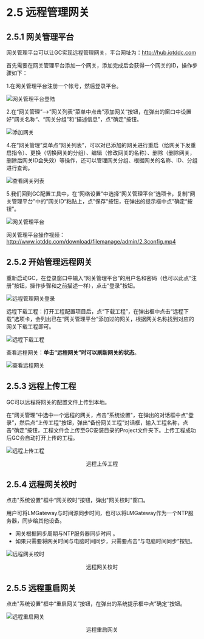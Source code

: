# 2.5 远程管理网关

## 2.5.1 网关管理平台

网关管理平台可以让GC实现远程管理网关，平台网址为：http://hub.iotddc.com

首先需要在网关管理平台添加一个网关，添加完成后会获得一个网关的ID，操作步骤如下：

1.在网关管理平台注册一个帐号，然后登录平台。

![网关管理平台登陆](assets/网关管理平台登陆.png)

2.在“网关管理”-->”网关列表“菜单中点击”添加网关“按钮，在弹出的窗口中设置好”网关名称“、“网关分组”和“描述信息”，点“确定”按钮。

![添加网关](assets/添加网关.png)

4.在“网关管理”菜单点“网关列表”，可以对已添加的网关进行重启（给网关下发重启指令）、更换（切换网关的分组）、编辑（修改网关的名称）、删除（删除网关，删除后网关ID会失效）等操作，还可以管理网关分组、根据网关的名称、ID、分组进行查询。

![查看网关列表](assets/查看网关列表.png)



5.我们回到GC配置工具中，在“网络设置”中选择”网关管理平台“选项卡，复制“网关管理平台”中的”网关ID“粘贴上，点”保存“按钮，在弹出的提示框中点”确定“按钮”。

![网关管理平台](assets/网关管理平台.png)

网关管理平台操作视频：http://www.iotddc.com/download/filemanage/admin/2.3config.mp4



## 2.5.2 开始管理远程网关

重新启动GC，在登录窗口中输入“网关管理平台”的用户名和密码（也可以此点“注册”按钮，操作步骤和之前描述一样），点击“登录”按钮。

![远程管理网关登录](assets/远程管理网关登录.png)

远程下载工程：打开工程配置项目后，点“下载工程”，在弹出框中点击“远程下载”选项卡，会列出已在“网关管理平台”添加过的网关，根据网关名称找到对应的网关下载工程即可。

![远程下载工程](assets/远程下载工程.png)

查看远程网关：**单击“远程网关”时可以刷新网关的状态**。

![查看远程网关](assets/查看远程网关.png)




## 2.5.3 远程上传工程

GC可以远程将网关的配置文件上传到本地。 

在“网关管理”中选中一个远程的网关，点击"系统设置"，在弹出的对话框中点“登录”，然后点“上传工程”按钮，弹出“备份网关工程”对话框，输入工程名称，点击“确定”按钮，工程文件会上传至GC安装目录的Project文件夹下。上传工程成功后GC会自动打开上传的工程。

![远程上传工程](assets/远程上传工程.png)

<center>远程上传工程</center>




## 2.5.4 远程网关校时

点击"系统设置"框中“网关校时”按钮，弹出"网关校时"窗口。

用户可将LMGateway与时间源同步时间，也可以将LMGateway作为一个NTP服务器，同步给其他设备。

- 网关根据同步周期与NTP服务器同步时间 。
- 如果只需要将网关时间与电脑时间同步，只需要点击“与电脑时间同步”按钮。

![远程网关校时](assets/远程网关校时.png)

<center>远程网关校时</center>



## 2.5.5 远程重启网关

点击"系统设置"框中“重启网关”按钮，在弹出的系统提示框中点”确定“按钮。

![远程重启网关](assets/远程重启网关.png)

<center>远程重启网关</center>
